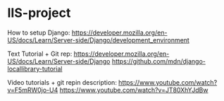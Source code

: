 # IIS-project

How to setup Django: 
https://developer.mozilla.org/en-US/docs/Learn/Server-side/Django/development_environment

Text Tutorial + Git rep: 
https://developer.mozilla.org/en-US/docs/Learn/Server-side/Django
https://github.com/mdn/django-locallibrary-tutorial

Video tutorials + git repin description:
https://www.youtube.com/watch?v=F5mRW0jo-U4
https://www.youtube.com/watch?v=JT80XhYJdBw

